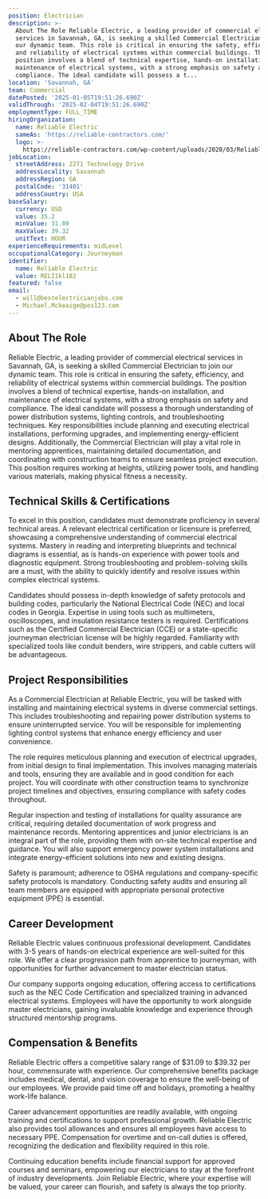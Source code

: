 ```yaml
---
position: Electrician
description: >-
  About The Role Reliable Electric, a leading provider of commercial electrical
  services in Savannah, GA, is seeking a skilled Commercial Electrician to join
  our dynamic team. This role is critical in ensuring the safety, efficiency,
  and reliability of electrical systems within commercial buildings. The
  position involves a blend of technical expertise, hands-on installation, and
  maintenance of electrical systems, with a strong emphasis on safety and
  compliance. The ideal candidate will possess a t...
location: 'Savannah, GA'
team: Commercial
datePosted: '2025-01-05T19:51:26.690Z'
validThrough: '2025-02-04T19:51:26.690Z'
employmentType: FULL_TIME
hiringOrganization:
  name: Reliable Electric
  sameAs: 'https://reliable-contractors.com/'
  logo: >-
    https://reliable-contractors.com/wp-content/uploads/2020/03/Reliable-Electric-Logo.jpg
jobLocation:
  streetAddress: 2271 Technology Drive
  addressLocality: Savannah
  addressRegion: GA
  postalCode: '31401'
  addressCountry: USA
baseSalary:
  currency: USD
  value: 35.2
  minValue: 31.09
  maxValue: 39.32
  unitText: HOUR
experienceRequirements: midLevel
occupationalCategory: Journeyman
identifier:
  name: Reliable Electric
  value: RELI1kl182
featured: false
email:
  - will@bestelectricianjobs.com
  - Michael.Mckeaige@pes123.com
---
```




## About The Role

Reliable Electric, a leading provider of commercial electrical services in Savannah, GA, is seeking a skilled Commercial Electrician to join our dynamic team. This role is critical in ensuring the safety, efficiency, and reliability of electrical systems within commercial buildings. The position involves a blend of technical expertise, hands-on installation, and maintenance of electrical systems, with a strong emphasis on safety and compliance. The ideal candidate will possess a thorough understanding of power distribution systems, lighting controls, and troubleshooting techniques. Key responsibilities include planning and executing electrical installations, performing upgrades, and implementing energy-efficient designs. Additionally, the Commercial Electrician will play a vital role in mentoring apprentices, maintaining detailed documentation, and coordinating with construction teams to ensure seamless project execution. This position requires working at heights, utilizing power tools, and handling various materials, making physical fitness a necessity.

## Technical Skills & Certifications

To excel in this position, candidates must demonstrate proficiency in several technical areas. A relevant electrical certification or licensure is preferred, showcasing a comprehensive understanding of commercial electrical systems. Mastery in reading and interpreting blueprints and technical diagrams is essential, as is hands-on experience with power tools and diagnostic equipment. Strong troubleshooting and problem-solving skills are a must, with the ability to quickly identify and resolve issues within complex electrical systems.

Candidates should possess in-depth knowledge of safety protocols and building codes, particularly the National Electrical Code (NEC) and local codes in Georgia. Expertise in using tools such as multimeters, oscilloscopes, and insulation resistance testers is required. Certifications such as the Certified Commercial Electrician (CCE) or a state-specific journeyman electrician license will be highly regarded. Familiarity with specialized tools like conduit benders, wire strippers, and cable cutters will be advantageous.

## Project Responsibilities

As a Commercial Electrician at Reliable Electric, you will be tasked with installing and maintaining electrical systems in diverse commercial settings. This includes troubleshooting and repairing power distribution systems to ensure uninterrupted service. You will be responsible for implementing lighting control systems that enhance energy efficiency and user convenience. 

The role requires meticulous planning and execution of electrical upgrades, from initial design to final implementation. This involves managing materials and tools, ensuring they are available and in good condition for each project. You will coordinate with other construction teams to synchronize project timelines and objectives, ensuring compliance with safety codes throughout.

Regular inspection and testing of installations for quality assurance are critical, requiring detailed documentation of work progress and maintenance records. Mentoring apprentices and junior electricians is an integral part of the role, providing them with on-site technical expertise and guidance. You will also support emergency power system installations and integrate energy-efficient solutions into new and existing designs. 

Safety is paramount; adherence to OSHA regulations and company-specific safety protocols is mandatory. Conducting safety audits and ensuring all team members are equipped with appropriate personal protective equipment (PPE) is essential.

## Career Development

Reliable Electric values continuous professional development. Candidates with 3-5 years of hands-on electrical experience are well-suited for this role. We offer a clear progression path from apprentice to journeyman, with opportunities for further advancement to master electrician status. 

Our company supports ongoing education, offering access to certifications such as the NEC Code Certification and specialized training in advanced electrical systems. Employees will have the opportunity to work alongside master electricians, gaining invaluable knowledge and experience through structured mentorship programs.

## Compensation & Benefits

Reliable Electric offers a competitive salary range of $31.09 to $39.32 per hour, commensurate with experience. Our comprehensive benefits package includes medical, dental, and vision coverage to ensure the well-being of our employees. We provide paid time off and holidays, promoting a healthy work-life balance.

Career advancement opportunities are readily available, with ongoing training and certifications to support professional growth. Reliable Electric also provides tool allowances and ensures all employees have access to necessary PPE. Compensation for overtime and on-call duties is offered, recognizing the dedication and flexibility required in this role.

Continuing education benefits include financial support for approved courses and seminars, empowering our electricians to stay at the forefront of industry developments. Join Reliable Electric, where your expertise will be valued, your career can flourish, and safety is always the top priority.
